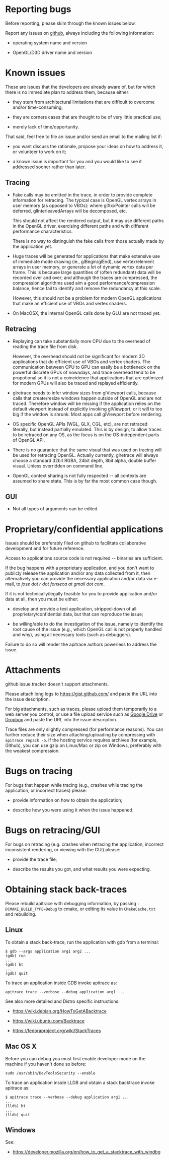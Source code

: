 # Reporting bugs #

Before reporting, please skim through the known issues below.

Report any issues on [github](https://github.com/apitrace/apitrace/issues),
always including the following information:

* operating system name and version

* OpenGL/D3D driver name and version


# Known issues #

These are issues that the developers are already aware of, but for which there
is no immediate plan to address them, because either:

* they stem from architectural limitations that are difficult to overcome
  and/or time-consuming;

* they are corners cases that are thought to be of very little practical use;

* merely lack of time/opportunity.

That said, feel free to file an issue and/or send an email to the mailing list
if:

* you want discuss the rationale, propose your ideas on how to address it, or
  volunteer to work on it;

* a known issue is important for you and you would like to see it addressed
  sooner rather than later.


## Tracing ##

* Fake calls may be emitted in the trace, in order to provide complete
  information for retracing.  The typical case is OpenGL vertex arrays in user
  memory (as opposed to VBOs): where glXxxPointer calls will be deferred,
  glInterleavedArrays will be decomposed, etc.

  This should not affect the rendered output, but it may use different paths in
  the OpenGL driver, exercising different paths and with different performance
  characteristics.

  There is no way to distinguish the fake calls from those actually
  made by the application yet.

* Huge traces will be generated for applications that make extensive use of
  immediate mode drawing (ie., glBegin/glEnd), use vertex/element arrays in
  user memory, or generate a lot of dynamic vertex data per frame.  This is
  because large quantities of (often redundant) data will be recorded over and
  over; and although the traces are compressed, the compression algorithms used
  aim a good performance/compression balance, hence fail to identify and remove
  the redundancy at this scale.

  However, this should not be a problem for modern OpenGL applications that
  make an efficient use of VBOs and vertex shaders.

* On MacOSX, the internal OpenGL calls done by GLU are not traced yet.


## Retracing ##

* Replaying can take substantially more CPU due to the overhead of reading the
  trace file from disk.

  However, the overhead should not be significant for modern 3D applications
  that do efficient use of VBOs and vertex shaders.  The communication between
  CPU to GPU can easily be a bottleneck on the powerful discrete GPUs of
  nowadays, and trace overhead tend to be propotional so it is not a
  coincidence that applications that are optimized for modern GPUs will also be
  traced and replayed efficiently.

* glretrace needs to infer window sizes from glViewport calls, because calls
  that create/resize windows happen outside of OpenGL and are not traced.
  Therefore window will be missing if the application relies on the default
  viewport instead of explicitly invoking glViewport; or it will to too big if
  the window is shrunk.  Most apps call glViewport before rendering.

* OS specific OpenGL APIs (WGL, GLX, CGL, etc), are not retraced literally, but
  instead partially emulated.  This is by design, to allow traces to be
  retraced on any OS, as the focus is on the OS-independent parts of OpenGL API.

* There is no guarantee that the same visual that was used on tracing will be
  used for retracing OpenGL.  Actually currently, glretrace will always choose
  a standard 32bit RGBA, 24bit depth, 8bit alpha, double buffer visual.  Unless
  overridden on command line.

* OpenGL context sharing is not fully respected -- all contexts are assumed to
  share state.  This is by far the most common case though.


## GUI ##

* Not all types of arguments can be edited.



# Proprietary/confidential applications #

Issues should be preferably filed on github to facilitate collaborative
development and for future reference.

Access to applications source code is not required -- binaries are sufficient.

If the bug happens with a proprietary application, and you don't want to
publicly release the application and/or any data collected from it, then
alternatively you can provide the necessary application and/or data via e-mail,
to *jose dot r dot fonseca at gmail dot com*.

If it is not technically/legally feasible for you to provide application and/or
data at all, then you must be either:

* develop and provide a test application, stripped-down of all
  proprietary/confidential data, but that can reproduce the issue;

* be willing/able to do the investigation of the issue, namely to identify the
  root cause of the issue (e.g., which OpenGL call is not properly handled and
  why), using all necessary tools (such as debuggers).

Failure to do so will render the apitrace authors powerless to address the
issue.


# Attachments #

github issue tracker doesn't support attachments.

Please attach long logs to https://gist.github.com/ and paste the URL into the
issue description.

For big attachments, such as traces, please upload them temporarily to a web
server you control, or use a file upload service such as [Google
Drive](https://www.google.com/drive/) or [Dropbox](https://dropbox.com/) and
paste the URL into the issue description.

Trace files are only slightly compressed (for performance reasons).  You can
further reduce their size when attaching/uploading by compressing with
`apitrace repack -b`.
If the hosting service requires archives (for example, Github), you can use gzip on Linux/Mac or zip on Windows, preferably with the weakest compression.


# Bugs on tracing #

For bugs that happen while tracing (e.g., crashes while tracing the
application, or incorrect traces) please:

* provide information on how to obtain the application;

* describe how you were using it when the issue happened.


# Bugs on retracing/GUI #

For bugs on retracing (e.g. crashes when retracing the application,
incorrect inconsistent rendering, or viewing with the GUI) please:

* provide the trace file;

* describe the results you got, and what results you were expecting.


# Obtaining stack back-traces #

Please rebuild apitrace with debugging information, by passing
`-DCMAKE_BUILD_TYPE=Debug` to cmake, or editing its value in `CMakeCache.txt`
and rebuilding.

## Linux ##

To obtain a stack back-trace, run the application with gdb from a terminal:

    $ gdb --args application arg1 arg2 ...
    (gdb) run
    ...
    (gdb) bt
    ...
    (gdb) quit

To trace an application inside GDB invoke apitrace as:

    apitrace trace --verbose --debug application arg1 ...

See also more detailed and Distro specific instructions:

* https://wiki.debian.org/HowToGetABacktrace

* https://wiki.ubuntu.com/Backtrace

* https://fedoraproject.org/wiki/StackTraces


## Mac OS X ##

Before you can debug you must first enable developer mode on the machine if you
haven't done so before:

    sudo /usr/sbin/DevToolsSecurity --enable

To trace an application inside LLDB and obtain a stack backtrace invoke apitrace as:

    $ apitrace trace --verbose --debug application arg1 ...
    ...
    (lldb) bt
    ...
    (lldb) quit


## Windows ##

See:

* <https://developer.mozilla.org/en/how_to_get_a_stacktrace_with_windbg>
